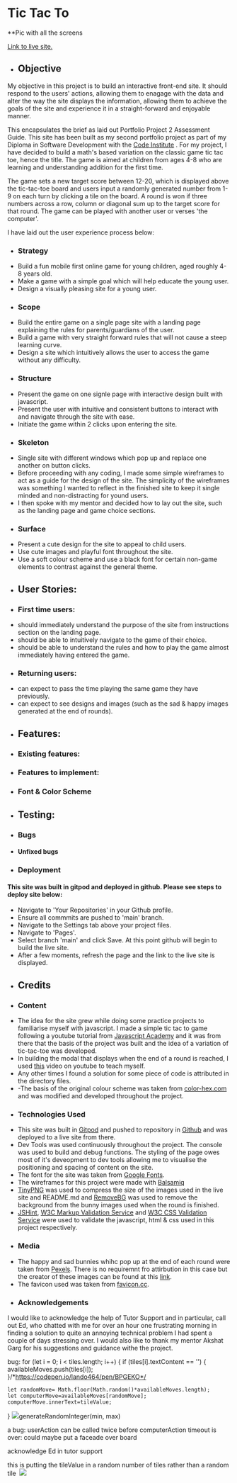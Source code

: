 # Tic Tac To

**Pic with all the screens

[Link to live site.](https://sammartin92.github.io/tic-tac-to/)

* ## Objective
My objective in this project is to build an interactive front-end site. It should respond to the users' actions, allowing them to enagage with the data and alter the way the site displays the information, allowing them to achieve the goals of the site and experience it in a straight-forward and enjoyable manner.

This encapsulates the brief as laid out Portfolio Project 2 Assessment Guide. This site has been built as my second portfolio project as part of my Diploma in Software Development with the [Code Institute](https://codeinstitute.net/ie/) . For my project, I have decided to build a math's based variation on the classic game tic tac toe, hence the title. The game is aimed at children from ages 4-8 who are learning and understanding addition for the first time.

The game sets a new target score between 12-20, which is displayed above the tic-tac-toe board and users input a randomly generated number from 1-9 on each turn by clicking a tile on the board. A round is won if three numbers across a row, column or diagonal sum up to the target score for that round. The game can be played with another user or verses 'the computer'.

I have laid out the user experience process below:

* ### Strategy
- Build a fun mobile first online game for young children, aged roughly 4-8 years old.
- Make a game with a simple goal which will help educate the young user.
- Design a visually pleasing site for a young user.

* ### Scope
- Build the entire game on a single page site with a landing page explaining the rules for parents/guardians of the user.
- Build a game with very straight forward rules that will not cause a steep learning curve.
- Design a site which intuitively allows the user to access the game without any difficulty.
* ### Structure
- Present the game on one signle page with interactive design built with javascript.
- Present the user with intuitive and consistent buttons to interact with and navigate through the site with ease.
- Initiate the game within 2 clicks upon entering the site.
* ### Skeleton
- Single site with different windows which pop up and replace one another on button clicks.
- Before proceeding with any coding, I made some simple wireframes to act as a guide for the design of the site. The simplicity of the wireframes was something I wanted to reflect in the finished site to keep it single minded and non-distracting for yound users.
- I then spoke with my mentor and decided how to lay out the site, such as the landing page and game choice sections.
* ### Surface
- Present a cute design for the site to appeal to child users.
- Use cute images and playful font throughout the site.
- Use a soft colour scheme and use a black font for certain non-game elements to contrast against the general theme.
* ## User Stories:

* ### First time users:
- should immediately understand the purpose of the site from instructions section on the landing page.
- should be able to intuitively navigate to the game of their choice.
- should be able to understand the rules and how to play the game almost immediately having entered the game.

* ### Returning users:
- can expect to pass the time playing the same game they have previously.
- can expect to see designs and images (such as the sad & happy images generated at the end of rounds).

* ## Features:

* ### Existing features:

* ### Features to implement:

* ### Font & Color Scheme

* ## Testing:

* ### Bugs

* #### Unfixed bugs

* ### Deployment

#### This site was built in gitpod and deployed in github. Please see steps to deploy site below:

- Navigate to 'Your Repositories' in your Github profile.
- Ensure all commmits are pushed to 'main' branch.
- Navigate to the Settings tab above your project files.
- Navigate to 'Pages'.
- Select branch 'main' and click Save. At this point github will begin to build the live site.
- After a few moments, refresh the page and the link to the live site is displayed.


* ## Credits

* ### Content

- The idea for the site grew while doing some practice projects to familiarise myself with javascript. I made a simple tic tac to game following a youtube tutorial from [Javascript Academy](https://www.youtube.com/watch?v=B3pmT7Cpi24&ab_channel=JavaScriptAcademy) and it was from there that the basis of the project was built and the idea of a variation of tic-tac-toe was developed.
- In building the modal that displays when the end of a round is reached, I used [this](https://www.youtube.com/watch?v=XH5OW46yO8I) video on youtube to teach myself.
- Any other times I found a solution for some piece of code is attributed in the directory files.
- -The basis of the original colour scheme was taken from [color-hex.com](https://www.color-hex.com/color-palette/1007780) and was modified and developed throughout the project.

* ### Technologies Used

- This site was built in [Gitpod](https://gitpod.io/workspaces) and pushed to repository in [Github](https://github.com/) and was deployed to a live site from there.
- Dev Tools was used continuously throughout the project. The console was used to build and debug functions. The styling of the page owes most of it's deveopment to dev tools allowing me to visualise the positioning and spacing of content on the site.
- The font for the site was taken from [Google Fonts](https://fonts.google.com/).
- The wireframes for this project were made with [Balsamiq](https://balsamiq.com/)
- [TinyPNG](https://tinypng.com/) was used to compress the size of the images used in the live site and README.md and [RemoveBG](https://www.remove.bg/) was used to remove the background from the bunny images used when the round is finished.
- [JSHint](https://jshint.com/), [W3C Markup Validation Service](https://validator.w3.org/) and [W3C CSS Validation Service](https://jigsaw.w3.org/css-validator/) were used to validate the javascript, html & css used in this project respectively.
 
* ### Media
- The happy and sad bunnies whihc pop up at the end of each round were taken from [Pexels](https://www.pexels.com/). There is no requiremnt fro attirbution in this case but the creator of these images can be found at this [link](https://pixabay.com/illustrations/rabbit-easter-pastel-bunny-hare-4120085/).
- The favicon used was taken from [favicon.cc](https://www.favicon.cc/?action=icon&file_id=99873).

* ### Acknowledgements
I would like to acknowledge the help of Tutor Support and in particular, call out Ed, who chatted with me for over an hour one frustrating morning in finding a solution to quite an annoying technical problem I had spent a couple of days stressing over. I would also like to thank my mentor Akshat Garg for his suggestions and guidance withe the project. 








bug:
 for (let i = 0; i < tiles.length; i++) {
    if (tiles[i].textContent == '') {
      availableMoves.push(tiles[i]);
    }/*https://codepen.io/lando464/pen/BPGEKO*/

    let randomMove= Math.floor(Math.random()*availableMoves.length);
    let computerMove=availableMoves[randomMove];
    computerMove.innerText=tileValue;

  }
   <img src ='assets/images/testing_and_bugs/multiple-tiles-2.png'>generateRandomInteger(min, max)


   a bug:
   userAction can be called twice before computerAction timeout is over:
   could maybe put a faceade over board


   acknowledge Ed in tutor support


  this is putting the tileValue in a random number of tiles rather than a random tile
  <img href='assets/images/testing_and_bugs/multiple-tiles-1.png'>
    <img src ='assets/images/testing_and_bugs/multiple-tiles-2.png'>



